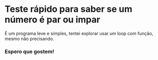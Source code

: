 <h1>Teste rápido para saber se um número é par ou impar</h1>
É um programa leve e simples, tentei explorar usar um loop com função, mesmo não precisando.
<h3>Espero que gostem!</h3>
